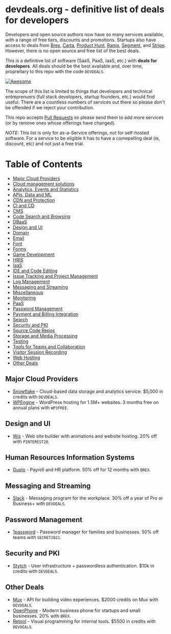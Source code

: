 # devdeals.org - definitive list of deals for developers

Developers and open source authors now have so many services available, with a range of free tiers, discounts and promotions. Startups also have access to deals from [Brex](https://brex.com), [Carta](https://carta.com), [Product Hunt](https://producthunt.com), [Ramp](https://ramp.com), [Segment](https://segment.com), and [Stripe](https://stripe.com/en-de/corporate-card). However, there is no open source and free list of the best deals.

This is a definitive list of software (SaaS, PaaS, IaaS, etc.) with **deals for developers**. All deals should be the best available and, over time, propreitary to this repo with the code ```DEVDEALS```.

[![Awesome](https://awesome.re/badge-flat2.svg)](https://awesome.re)

The scope of this list is limited to things that developers and technical entreprenuers (full stack developers, startup founders, etc.) would find useful. There are a countless numbers of services out there so please don't be offended if we reject your contribution.

This repo accepts [Pull Requests](https://github.com/devdeals/devdeals) so please send them to add more services (or by remove ones whose offerings have changed).

*NOTE:* This list is only for as-a-Service offerings, not for self-hosted software. For a service to be eligible it has to have a comepelling deal (ie, discount, etc) and not just a free trial.

Table of Contents
=================

   * [Major Cloud Providers](#major-cloud-providers)
   * [Cloud management solutions](#cloud-management-solutions)
   * [Analytics, Events and Statistics](#analytics-events-and-statistics)
   * [APIs, Data and ML](#apis-data-and-ml)
   * [CDN and Protection](#cdn-and-protection)
   * [CI and CD](#ci-and-cd)
   * [CMS](#cms)
   * [Code Search and Browsing](#code-search-and-browsing)
   * [DBaaS](#dbaas)
   * [Design and UI](#design-and-ui)
   * [Domain](#domain)
   * [Email](#email)
   * [Font](#font)
   * [Forms](#forms)
   * [Game Development](#game-development)
   * [HRIS](#human-resources-information-systems)
   * [IaaS](#iaas)
   * [IDE and Code Editing](#ide-and-code-editing)
   * [Issue Tracking and Project Management](#issue-tracking-and-project-management)
   * [Log Management](#log-management)
   * [Messaging and Streaming](#messaging-and-streaming)
   * [Miscellaneous](#miscellaneous)
   * [Monitoring](#monitoring)
   * [PaaS](#paas)
   * [Password Management](#password-management)
   * [Payment and Billing Integration](#payment-and-billing-integration)
   * [Search](#search)
   * [Security and PKI](#security-and-pki)
   * [Source Code Repos](#source-code-repos)
   * [Storage and Media Processing](#storage-and-media-processing)
   * [Testing](#testing)
   * [Tools for Teams and Collaboration](#tools-for-teams-and-collaboration)
   * [Visitor Session Recording](#visitor-session-recording)
   * [Web Hosting](#web-hosting)
   * [Other Deals](#other-deals)

## Major Cloud Providers
  * [Snowflake](https://www.snowflake.com/snowflake-for-startups/) - Cloud-based data storage and analytics service. $5,000 in credits with ```DEVDEALS```.
  * [WPEngine](https://wpengine.com/more/specialoffer/?coupon=wpe3free) - WordPress hosting for 1.5M+ websites. 3 months free on annual plans with ```WP3FREE```.


## Design and UI

  * [Wix](https://wix.com) - Web site builder with animations and website hosting. 20% off with ```PINTEREST20```.

## Human Resources Information Systems

  * [Gusto](https://gusto.com/go/bd/brex?utm_source=devdeals&utm_source=devdeals&utm_campaign=rewards) - Payroll and HR platform. 50% off for 12 months with ```BREX```.

## Messaging and Streaming

  * [Slack](https://slack.com/promo/offer?remote_promo=devdeals) - Messaging program for the workplace. 30% off a year of Pro or Business+ with ```DEVDEALS```.

## Password Management

  * [1password](https://start.1password.com/sign-up/team?c=SECRET2021) - Password manager for families and businesses.  50% off teams with ```SECRET2021```.

## Security and PKI

  * [Stytch](https://2fg5qsh42x8.typeform.com/to/hTj0bAL3?utm_source=partnership&utm_medium=referral&utm_campaign=devdeals) -  User infrastructure + passwordless authentication.  $10k in credits with ```DEVDEALS```.

## Other Deals
  * [Mux](https://www.mux.com/startups) - API for building video experiences. $2000 credits on Mux with ```DEVDEALS```.
  * [OpenPhone](https://my.openphone.com/coupon/BREX) - Modern business phone for startups and small businesses. 20% with ```BREX```.
  * [Retool](https://retool.typeform.com/to/qGcaOOHW#partnercode=devdeals&partnername=devdeals) - Visual programming for internal tools. $5500 in credits with ```DEVDEALS```.

